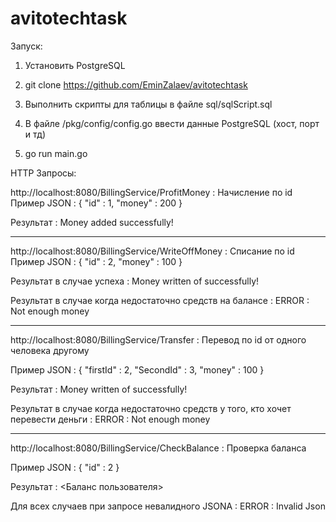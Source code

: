 # avitotechtask

Запуск:

1. Установить PostgreSQL

2. git clone https://github.com/EminZalaev/avitotechtask

3. Выполнить скрипты для таблицы в файле sql/sqlScript.sql

4. В файле /pkg/config/config.go ввести данные PostgreSQL (хост, порт и тд)

5. go run main.go



HTTP Запросы:

http://localhost:8080/BillingService/ProfitMoney : Начисление по id
Пример JSON :
   {
        "id" : 1,
        "money" : 200
   }
    
Результат :
Money added successfully!

----------------------------------------------------------------------------------------

http://localhost:8080/BillingService/WriteOffMoney : Списание по id
Пример JSON :
   {
        "id" : 2,
        "money" : 100
   }
    
Результат в случае успеха :
Money written of successfully!

Результат в случае когда недостаточно средств на балансе :
ERROR : Not enough money

----------------------------------------------------------------------------------------

http://localhost:8080/BillingService/Transfer : Перевод по id от одного человека другому

Пример JSON :
   {
        "firstId" : 2,
        "SecondId" : 3,
        "money" : 100
   }
    
Результат :
Money written of successfully!

Результат в случае когда недостаточно средств у того, кто хочет перевести деньги : 
ERROR : Not enough money

--------------------------------------------------------------------------------------------

http://localhost:8080/BillingService/CheckBalance : Проверка баланса

Пример JSON :
   {
        "id" : 2
   }
    
Результат :
<Баланс пользователя>


Для всех случаев при запросе невалидного JSONA :
ERROR : Invalid Json





